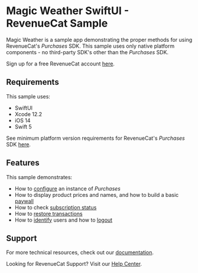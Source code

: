 #  Magic Weather SwiftUI - RevenueCat Sample

Magic Weather is a sample app demonstrating the proper methods for using RevenueCat's *Purchases* SDK. This sample uses only native platform components - no third-party SDK's other than the *Purchases* SDK.

Sign up for a free RevenueCat account [here](https://www.revenuecat.com).

## Requirements

This sample uses:

- SwiftUI
- Xcode 12.2
- iOS 14
- Swift 5

See minimum platform version requirements for RevenueCat's *Purchases* SDK [here](https://github.com/RevenueCat/purchases-ios/blob/main/Package.swift#L65).

## Features

This sample demonstrates:

- How to [configure](Shared/Sources/Lifecycle/MagicWeatherApp.swift) an instance of *Purchases*
- How to display product prices and names, and how to build a basic [paywall](Shared/Sources/Views/PaywallView.swift)
-  How to check [subscription status](Shared/Sources/Views/WeatherView.swift#L58)
- How to [restore transactions](Shared/Sources/Views/UserView.swift#L72)
- How to [identify](Shared/Sources/ViewModels/UserViewModel.swift) users and how to [logout](Shared/Sources/ViewModels/UserViewModel.swift)

## Support

For more technical resources, check out our [documentation](https://docs.revenuecat.com).

Looking for RevenueCat Support? Visit our [Help Center](https://support.revenuecat.com/hc/en-us).
